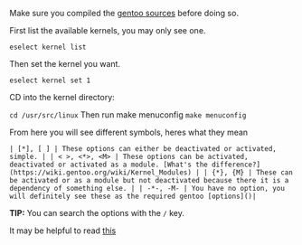 Make sure you compiled the [gentoo sources](https://packages.gentoo.org/packages/sys-kernel/gentoo-sources) before doing so.

First list the available kernels, you may only see one.

`eselect kernel list`

Then set the kernel you want.

`eselect kernel set 1`

CD into the kernel directory:

`cd /usr/src/linux`
Then run make menuconfig
`make menuconfig`

From here you will see different symbols, heres what they mean

`| [*], [ ] | These options can either be deactivated or activated, simple. |
| < >, <*>, <M> | These options can be activated, deactivated or activated as a module. [What's the difference?](https://wiki.gentoo.org/wiki/Kernel_Modules) |
| {*}, {M} | These can be activated or as a module but not deactivated because there it is a dependency of something else. |
| -*-, -M- | You have no option, you will definitely see these as the required gentoo [options]()|
`

**TIP:** You can search the options with the `/` key.

It may be helpful to read [this](https://wiki.gentoo.org/wiki/Kernel/Gentoo_Kernel_Configuration_Guide)
